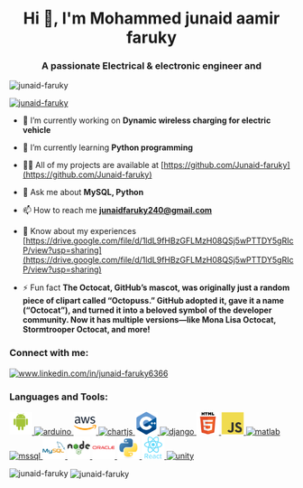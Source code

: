 <h1 align="center">Hi 👋, I'm Mohammed junaid aamir faruky</h1>
<h3 align="center">A passionate Electrical & electronic engineer and</h3>

<p align="left"> <img src="https://komarev.com/ghpvc/?username=junaid-faruky&label=Profile%20views&color=0e75b6&style=flat" alt="junaid-faruky" /> </p>

<p align="left"> <a href="https://github.com/ryo-ma/github-profile-trophy"><img src="https://github-profile-trophy.vercel.app/?username=junaid-faruky" alt="junaid-faruky" /></a> </p>

- 🔭 I’m currently working on **Dynamic wireless charging for electric vehicle**

- 🌱 I’m currently learning **Python programming**

- 👨‍💻 All of my projects are available at [https://github.com/Junaid-faruky](https://github.com/Junaid-faruky)

- 💬 Ask me about **MySQL, Python**

- 📫 How to reach me **junaidfaruky240@gmail.com**

- 📄 Know about my experiences [https://drive.google.com/file/d/1ldL9fHBzGFLMzH08QSj5wPTTDY5gRIcP/view?usp=sharing](https://drive.google.com/file/d/1ldL9fHBzGFLMzH08QSj5wPTTDY5gRIcP/view?usp=sharing)

- ⚡ Fun fact **The Octocat, GitHub’s mascot, was originally just a random piece of clipart called “Octopuss.” GitHub adopted it, gave it a name (“Octocat”), and turned it into a beloved symbol of the developer community. Now it has multiple versions—like Mona Lisa Octocat, Stormtrooper Octocat, and more!**

<h3 align="left">Connect with me:</h3>
<p align="left">
<a href="https://linkedin.com/in/www.linkedin.com/in/junaid-faruky6366" target="blank"><img align="center" src="https://raw.githubusercontent.com/rahuldkjain/github-profile-readme-generator/master/src/images/icons/Social/linked-in-alt.svg" alt="www.linkedin.com/in/junaid-faruky6366" height="30" width="40" /></a>
</p>

<h3 align="left">Languages and Tools:</h3>
<p align="left"> <a href="https://developer.android.com" target="_blank" rel="noreferrer"> <img src="https://raw.githubusercontent.com/devicons/devicon/master/icons/android/android-original-wordmark.svg" alt="android" width="40" height="40"/> </a> <a href="https://www.arduino.cc/" target="_blank" rel="noreferrer"> <img src="https://cdn.worldvectorlogo.com/logos/arduino-1.svg" alt="arduino" width="40" height="40"/> </a> <a href="https://aws.amazon.com" target="_blank" rel="noreferrer"> <img src="https://raw.githubusercontent.com/devicons/devicon/master/icons/amazonwebservices/amazonwebservices-original-wordmark.svg" alt="aws" width="40" height="40"/> </a> <a href="https://www.chartjs.org" target="_blank" rel="noreferrer"> <img src="https://www.chartjs.org/media/logo-title.svg" alt="chartjs" width="40" height="40"/> </a> <a href="https://www.w3schools.com/cpp/" target="_blank" rel="noreferrer"> <img src="https://raw.githubusercontent.com/devicons/devicon/master/icons/cplusplus/cplusplus-original.svg" alt="cplusplus" width="40" height="40"/> </a> <a href="https://www.djangoproject.com/" target="_blank" rel="noreferrer"> <img src="https://cdn.worldvectorlogo.com/logos/django.svg" alt="django" width="40" height="40"/> </a> <a href="https://www.w3.org/html/" target="_blank" rel="noreferrer"> <img src="https://raw.githubusercontent.com/devicons/devicon/master/icons/html5/html5-original-wordmark.svg" alt="html5" width="40" height="40"/> </a> <a href="https://developer.mozilla.org/en-US/docs/Web/JavaScript" target="_blank" rel="noreferrer"> <img src="https://raw.githubusercontent.com/devicons/devicon/master/icons/javascript/javascript-original.svg" alt="javascript" width="40" height="40"/> </a> <a href="https://www.mathworks.com/" target="_blank" rel="noreferrer"> <img src="https://upload.wikimedia.org/wikipedia/commons/2/21/Matlab_Logo.png" alt="matlab" width="40" height="40"/> </a> <a href="https://www.microsoft.com/en-us/sql-server" target="_blank" rel="noreferrer"> <img src="https://www.svgrepo.com/show/303229/microsoft-sql-server-logo.svg" alt="mssql" width="40" height="40"/> </a> <a href="https://www.mysql.com/" target="_blank" rel="noreferrer"> <img src="https://raw.githubusercontent.com/devicons/devicon/master/icons/mysql/mysql-original-wordmark.svg" alt="mysql" width="40" height="40"/> </a> <a href="https://nodejs.org" target="_blank" rel="noreferrer"> <img src="https://raw.githubusercontent.com/devicons/devicon/master/icons/nodejs/nodejs-original-wordmark.svg" alt="nodejs" width="40" height="40"/> </a> <a href="https://www.oracle.com/" target="_blank" rel="noreferrer"> <img src="https://raw.githubusercontent.com/devicons/devicon/master/icons/oracle/oracle-original.svg" alt="oracle" width="40" height="40"/> </a> <a href="https://www.python.org" target="_blank" rel="noreferrer"> <img src="https://raw.githubusercontent.com/devicons/devicon/master/icons/python/python-original.svg" alt="python" width="40" height="40"/> </a> <a href="https://reactjs.org/" target="_blank" rel="noreferrer"> <img src="https://raw.githubusercontent.com/devicons/devicon/master/icons/react/react-original-wordmark.svg" alt="react" width="40" height="40"/> </a> <a href="https://unity.com/" target="_blank" rel="noreferrer"> <img src="https://www.vectorlogo.zone/logos/unity3d/unity3d-icon.svg" alt="unity" width="40" height="40"/> </a> </p>

<p><img align="left" src="https://github-readme-stats.vercel.app/api/top-langs?username=junaid-faruky&show_icons=true&locale=en&layout=compact" alt="junaid-faruky" /></p>

<p>&nbsp;<img align="center" src="https://github-readme-stats.vercel.app/api?username=junaid-faruky&show_icons=true&locale=en" alt="junaid-faruky" /></p>
